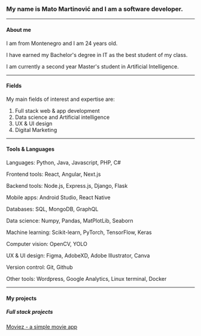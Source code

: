 ### My name is Mato Martinović and I am a software developer.
___
#### About me
I am from Montenegro and I am 24 years old.

I have earned my Bachelor's degree in IT as the best student of my class.

I am currently a second year Master's student in Artificial Intelligence.
___
#### Fields
My main fields of interest and expertise are:
1. Full stack web & app development
2. Data science and Artificial intelligence
3. UX & UI design
4. Digital Marketing
___
#### Tools & Languages
Languages: Python, Java, Javascript, PHP, C#

Frontend tools: React, Angular, Next.js

Backend tools: Node.js, Express.js, Django, Flask

Mobile apps: Android Studio, React Native

Databases: SQL, MongoDB, GraphQL

Data science: Numpy, Pandas, MatPlotLib, Seaborn

Machine learning: Scikit-learn, PyTorch, TensorFlow, Keras

Computer vision: OpenCV, YOLO

UX & UI design: Figma, AdobeXD, Adobe Illustrator, Canva

Version control: Git, Github

Other tools: Wordpress, Google Analytics, Linux terminal, Docker
___
#### My projects
##### Full stack projects
[Moviez - a simple movie app](https://github.com/mato-m/movie-app)

